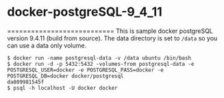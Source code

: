 # docker-postgreSQL-9_4_11
===========================
This is sample docker postgreSQL version 9.4.11 (build from source). The data directory is set to `/data` so you can use a data only volume.

    $ docker run -name postgresql-data -v /data ubuntu /bin/bash
    $ docker run -d -p 5432:5432 -volumes-from postgresql-data -e POSTGRESQL_USER=docker -e POSTGRESQL_PASS=docker -e POSTGRESQL_DB=docker docker/postgresql
    da809981545f
    $ psql -h localhost -U docker docker
 
